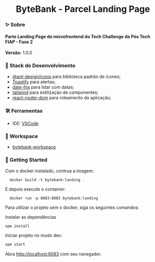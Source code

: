 <h1 align="center">ByteBank - Parcel Landing Page </h1>

### ✨ Sobre

<h4>Parte Landing Page do microfrontend do Tech Challenge da Pós Tech FIAP - Fase 2</h4>

<b>Versão:</b> 1.0.0

### 📌 Stack de Desenvolvimento

- [@ant-design/icons](https://ant.design/components/icon) para biblioteca padrão de ícones;
- [Toastify](https://www.npmjs.com/package/toastify-js) para alertas;
- [date-fns](https://date-fns.org/) para lidar com datas;
- [tailwind](https://tailwindcss.com/) para estilização de componentes;
- [react-router-dom](https://reactrouter.com/) para roteamento da aplicação;

### 🛠 Ferramentas
- IDE: [VSCode](https://code.visualstudio.com/)

### 🎲 Workspace
- [bytebank-workspace](https://github.com/beatrizsantiago/bytebank-workspace)

### 🎯 Getting Started

Com o docker instalado, contrua a imagem:

  ```
    docker build -t bytebank:landing .
  ```

E depois execute o container:

  ```
    docker run -p 8083:8083 bytebank:landing
  ```

Para utilizar o projeto sem o docker, siga os seguintes comandos:

Instalar as dependências

```bash
npm install
```

Iniciar projeto no modo dev:

```bash
npm start
```

Abra [http://localhost:8083](http://localhost:8083) com seu navegador.
